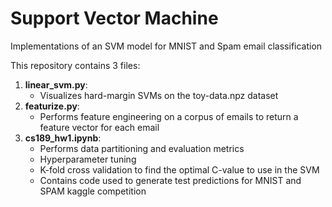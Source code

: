 # Support Vector Machine
Implementations of an SVM model for MNIST and Spam email classification

This repository contains 3 files:
1. **linear_svm.py**:
    - Visualizes hard-margin SVMs on the toy-data.npz dataset
2. **featurize.py**:
    - Performs feature engineering on a corpus of emails to return a feature vector for each email
4. **cs189_hw1.ipynb**:
    - Performs data partitioning and evaluation metrics
    - Hyperparameter tuning 
    - K-fold cross validation to find the optimal C-value to use in the SVM
    - Contains code used to generate test predictions for MNIST and SPAM kaggle competition
